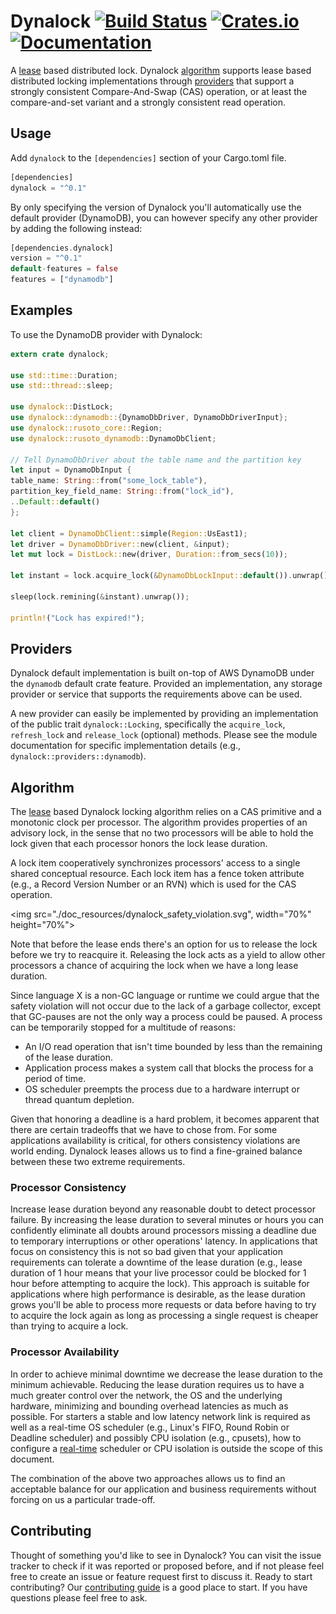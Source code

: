 Dynalock [![Build Status](https://img.shields.io/travis/chorusone/dynalock/master.svg)](https://travis-ci.org/chorusone/dynalock) [![Crates.io](https://img.shields.io/crates/v/dynalock.svg)](https://crates.io/crates/dynalock) [![Documentation](https://img.shields.io/badge/docs-current-blue.svg)](https://docs.rs/dynalock)
========

A [lease] based distributed lock. Dynalock [algorithm] supports lease based
distributed locking implementations through [providers] that support a strongly
consistent Compare-And-Swap (CAS) operation, or at least the compare-and-set variant
and a strongly consistent read operation.

## Usage

Add `dynalock` to the `[dependencies]` section of your Cargo.toml file.

```rust
[dependencies]
dynalock = "^0.1"
```

By only specifying the version of Dynalock you'll automatically use the default
provider (DynamoDB), you can however specify any other provider by adding the
following instead:

```rust
[dependencies.dynalock]
version = "^0.1"
default-features = false
features = ["dynamodb"]
```

## Examples

To use the DynamoDB provider with Dynalock:

```rust
extern crate dynalock;

use std::time::Duration;
use std::thread::sleep;

use dynalock::DistLock;
use dynalock::dynamodb::{DynamoDbDriver, DynamoDbDriverInput};
use dynalock::rusoto_core::Region;
use dynalock::rusoto_dynamodb::DynamoDbClient;

// Tell DynamoDbDriver about the table name and the partition key
let input = DynamoDbInput {
table_name: String::from("some_lock_table"),
partition_key_field_name: String::from("lock_id"),
..Default::default()
};

let client = DynamoDbClient::simple(Region::UsEast1);
let driver = DynamoDbDriver::new(client, &input);
let mut lock = DistLock::new(driver, Duration::from_secs(10));

let instant = lock.acquire_lock(&DynamoDbLockInput::default()).unwrap();

sleep(lock.remining(&instant).unwrap());

println!("Lock has expired!");
```

## Providers

Dynalock default implementation is built on-top of AWS DynamoDB under the `dynamodb`
default crate feature. Provided an implementation, any storage provider or service
that supports the requirements above can be used.

A new provider can easily be implemented by providing an implementation of the
public trait `dynalock::Locking`, specifically the `acquire_lock`, `refresh_lock`
and `release_lock` (optional) methods. Please see the module documentation for
specific implementation details (e.g., `dynalock::providers::dynamodb`).

## Algorithm

The [lease] based Dynalock locking algorithm relies on a CAS primitive and a
monotonic clock per processor. The algorithm provides properties of an advisory lock,
in the sense that no two processors will be able to hold the lock given that each
processor honors the lock lease duration.

A lock item cooperatively synchronizes processors' access to a single shared
conceptual resource. Each lock item has a fence token attribute
(e.g., a Record Version Number or an RVN) which is used for the CAS operation.

<img src="./doc_resources/dynalock_safety_violation.svg", width="70%" height="70%">

Note that before the lease ends there's an option for us to release the lock before
we try to reacquire it. Releasing the lock acts as a yield to allow other processors
a chance of acquiring the lock when we have a long lease duration.

Since language X is a non-GC language or runtime we could argue that the safety
violation will not occur due to the lack of a garbage collector, except that
GC-pauses are not the only way a process could be paused. A process can be
temporarily stopped for a multitude of reasons:

- An I/O read operation that isn't time bounded by less than the remaining of the
lease duration.
- Application process makes a system call that blocks the process for a period of
time.
- OS scheduler preempts the process due to a hardware interrupt or thread quantum
depletion.

Given that honoring a deadline is a hard problem, it becomes apparent that
there are certain tradeoffs that we have to chose from. For some applications
availability is critical, for others consistency violations are world ending.
Dynalock leases allows us to find a fine-grained balance between these two extreme
requirements.

### Processor Consistency

Increase lease duration beyond any reasonable doubt to detect processor failure. By
increasing the lease duration to several minutes or hours you can confidently
eliminate all doubts around processors missing a deadline due to temporary
interruptions or other operations' latency. In applications that focus on
consistency this is not so bad given that your application requirements can tolerate
a downtime of the lease duration (e.g., lease duration of 1 hour means that your
live processor could be blocked for 1 hour before attempting to acquire the lock).
This approach is suitable for applications where high performance is desirable, as
the lease duration grows you'll be able to process more requests or data before
having to try to acquire the lock again as long as processing a single request
is cheaper than trying to acquire a lock.

### Processor Availability

In order to achieve minimal downtime we decrease the lease duration to the minimum
achievable. Reducing the lease duration requires us to have a much greater control
over the network, the OS and the underlying hardware, minimizing and bounding
overhead latencies as much as possible. For starters a stable and low latency
network link is required as well as a real-time OS scheduler (e.g., Linux's FIFO,
Round Robin or Deadline scheduler) and possibly CPU isolation (e.g., cpusets), how
to configure a [real-time] scheduler or CPU isolation is outside the scope of this
document.

The combination of the above two approaches allows us to find an acceptable balance
for our application and business requirements without forcing on us a particular
trade-off.

## Contributing

Thought of something you'd like to see in Dynalock? You can visit the issue tracker
to check if it was reported or proposed before, and if not please feel free to
create an issue or feature request first to discuss it. Ready to start contributing?
Our [contributing guide][contributing] is a good place to start. If you have
questions please feel free to ask.

[lease]: https://dl.acm.org/citation.cfm?id=74870
[providers]: #providers
[algorithm]: #algorithm
[real-time]: http://linuxrealtime.org/
[contributing]: https://github.com/chorusone/dynalock/blob/master/CONTRIBUTING.md
